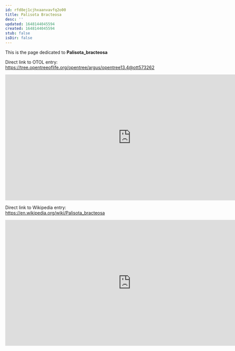 ```yaml
---
id: rfd8ej1cjhxaanvavfq2o00
title: Palisota Bracteosa
desc: ''
updated: 1648144045594
created: 1648144045594
stub: false
isDir: false
---
```

This is the page dedicated to **Palisota_bracteosa**


Direct link to OTOL entry: https://tree.opentreeoflife.org/opentree/argus/opentree13.4@ott573262



<html>
    <body>
    <iframe src="https://tree.opentreeoflife.org/opentree/argus/opentree13.4@ott573262"
    width="800" height="400" frameborder="0" allowfullscreen> </iframe>
    </body>
</html>
    


Direct link to Wikipedia entry: https://en.wikipedia.org/wiki/Palisota_bracteosa



<html>
    <body>
    <iframe src="https://en.wikipedia.org/wiki/Palisota_bracteosa"
    width="800" height="400" frameborder="0" allowfullscreen> </iframe>
    </body>
</html>
    
